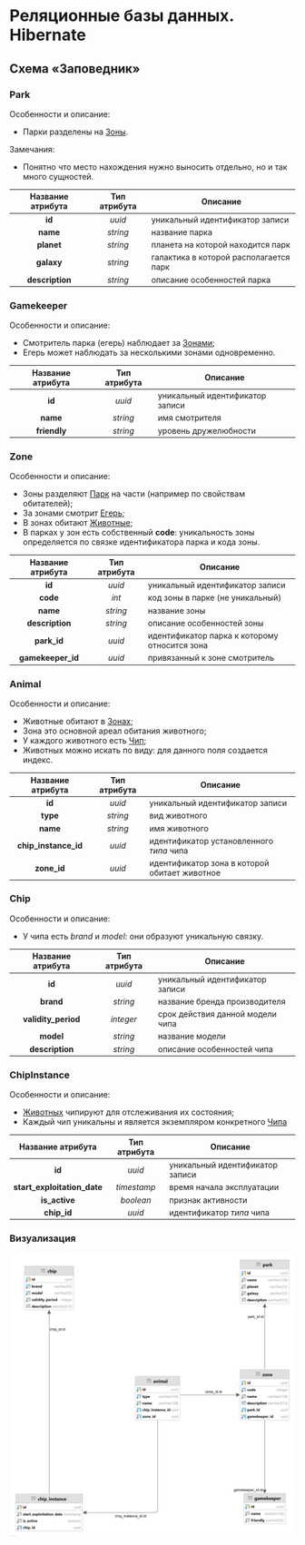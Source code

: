 # Реляционные базы данных. Hibernate

## Схема «Заповедник»

### Park

Особенности и описание:
* Парки разделены на [Зоны](#Zone).

Замечания:
* Понятно что место нахождения нужно выносить отдельно, но и так много сущностей.

|Название атрибута|Тип атрибута|Описание|
| :---: | :---:| --- |
| **id** | _uuid_ | уникальный идентификатор записи |
| **name** | _string_ | название парка |
| **planet** | _string_ | планета на которой находится парк |
| **galaxy** | _string_ | галактика в которой располагается парк |
| **description** | _string_ | описание особенностей парка |

### Gamekeeper

Особенности и описание:
* Смотритель парка (егерь) наблюдает за [Зонами](#Zone);
* Егерь может наблюдать за несколькими зонами одновременно.

|Название атрибута|Тип атрибута|Описание|
| :---: | :---:| --- |
| **id** | _uuid_ | уникальный идентификатор записи |
| **name** | _string_ | имя смотрителя |
| **friendly** | _string_ | уровень дружелюбности |

### Zone

Особенности и описание:
* Зоны разделяют [Парк](#Park) на части (например по свойствам обитателей);
* За зонами смотрит [Егерь](#Gamekeeper);
* В зонах обитают [Животные](#Animal);
* В парках у зон есть собственный **code**: уникальность зоны определяется по связке идентификатора парка и кода зоны.

|Название атрибута|Тип атрибута|Описание|
| :---: | :---:| --- |
| **id** | _uuid_ | уникальный идентификатор записи |
| **code** | _int_ | код зоны в парке (не уникальный) |
| **name** | _string_ | название зоны |
| **description** | _string_ | описание особенностей зоны |
| **park_id** | _uuid_ | идентификатор парка к которому относится зона |
| **gamekeeper_id** | _uuid_ | привязанный к зоне смотритель |


### Animal 

Особенности и описание:
* Животные обитают в [Зонах](#Zone);
* Зона это основной ареал обитания животного;
* У каждого животного есть [Чип](#ChipInstance);
* Животных можно искать по виду: для данного поля создается индекс.

|Название атрибута|Тип атрибута|Описание|
| :---: | :---:| --- |
| **id** | _uuid_ | уникальный идентификатор записи |
| **type** | _string_ | вид животного |
| **name** | _string_ | имя животного |
| **chip_instance_id** | _uuid_ | идентификатор установленного _типа_ чипа |
| **zone_id** | _uuid_ | идентификатор зона в которой обитает животное |

### Chip

Особенности и описание:
* У чипа есть *brand* и *model*: они образуют уникальную связку.

|Название атрибута|Тип атрибута|Описание|
| :---: | :---:| --- |
| **id** | _uuid_ | уникальный идентификатор записи |
| **brand** | _string_ | название бренда производителя |
| **validity_period** | _integer_ | срок действия данной модели чипа |
| **model** | _string_ | название модели |
| **description** | _string_ | описание особенностей чипа |

### ChipInstance

Особенности и описание:
* [Животных](#Animal) чипируют для отслеживания их состояния;
* Каждый чип уникальны и является экземпляром конкретного [Чипа](#Chip)

|Название атрибута|Тип атрибута|Описание|
| :---: | :---:| --- |
| **id** | _uuid_ | уникальный идентификатор записи |
| **start_exploitation_date** | _timestamp_ | время начала эксплуатации |
| **is_active** | _boolean_ | признак активности |
| **chip_id** | _uuid_ | идентификатор _типа_ чипа |

### Визуализация

![reserve schema](readme/reserve2.png)



